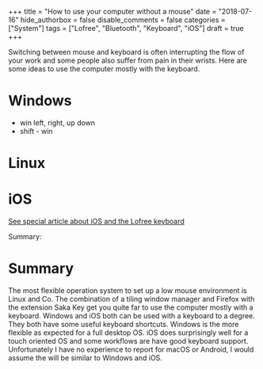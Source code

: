 +++
title = "How to use your computer without a mouse"
date = "2018-07-16"
hide_authorbox = false
disable_comments = false
categories = ["System"]
tags = ["Lofree", "Bluetooth", "Keyboard", "iOS"]
draft = true
+++

Switching between mouse and keyboard is often interrupting the flow of your work and some people also suffer from pain in their wrists. Here are some ideas to use the computer mostly with the keyboard.

<!--more-->



# Windows

- win left, right, up down
- shift - win

# Linux

# iOS

[See special article about iOS and the Lofree keyboard](lofree-keyboard.md)

Summary:

# Summary

The most flexible operation system to set up a low mouse environment is Linux and Co. The combination of a tiling window manager and Firefox with the extension Saka Key get you quite far to use the computer mostly with a keyboard. Windows and iOS both can be used with a keyboard to a degree. They both have some useful keyboard shortcuts. Windows is the more flexible as expected for a full desktop OS. iOS does surprisingly well for a touch oriented OS and some workflows are have good keyboard support. Unfortunately I have no experience to report for macOS or Android, I would assume the will be similar to Windows and iOS.

